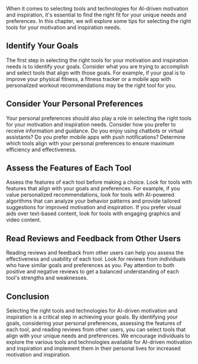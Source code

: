 
When it comes to selecting tools and technologies for AI-driven motivation and inspiration, it's essential to find the right fit for your unique needs and preferences. In this chapter, we will explore some tips for selecting the right tools for your motivation and inspiration needs.

Identify Your Goals
-------------------

The first step in selecting the right tools for your motivation and inspiration needs is to identify your goals. Consider what you are trying to accomplish and select tools that align with those goals. For example, if your goal is to improve your physical fitness, a fitness tracker or a mobile app with personalized workout recommendations may be the right tool for you.

Consider Your Personal Preferences
----------------------------------

Your personal preferences should also play a role in selecting the right tools for your motivation and inspiration needs. Consider how you prefer to receive information and guidance. Do you enjoy using chatbots or virtual assistants? Do you prefer mobile apps with push notifications? Determine which tools align with your personal preferences to ensure maximum efficiency and effectiveness.

Assess the Features of Each Tool
--------------------------------

Assess the features of each tool before making a choice. Look for tools with features that align with your goals and preferences. For example, if you value personalized recommendations, look for tools with AI-powered algorithms that can analyze your behavior patterns and provide tailored suggestions for improved motivation and inspiration. If you prefer visual aids over text-based content, look for tools with engaging graphics and video content.

Read Reviews and Feedback from Other Users
------------------------------------------

Reading reviews and feedback from other users can help you assess the effectiveness and usability of each tool. Look for reviews from individuals who have similar goals and preferences as you. Pay attention to both positive and negative reviews to get a balanced understanding of each tool's strengths and weaknesses.

Conclusion
----------

Selecting the right tools and technologies for AI-driven motivation and inspiration is a critical step in achieving your goals. By identifying your goals, considering your personal preferences, assessing the features of each tool, and reading reviews from other users, you can select tools that align with your unique needs and preferences. We encourage individuals to explore the various tools and technologies available for AI-driven motivation and inspiration and implement them in their personal lives for increased motivation and inspiration.
